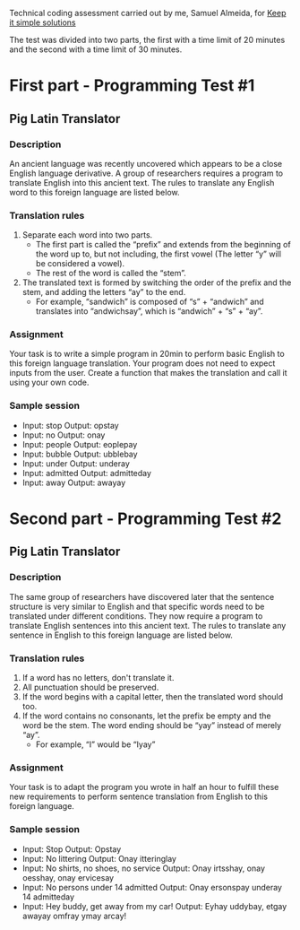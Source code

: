 Technical coding assessment carried out by me, Samuel Almeida, for [Keep it simple solutions](https://www.kissolutions.tech/work)

The test was divided into two parts, the first with a time limit of 20 minutes and the second with a time limit of 30 minutes.

# First part - Programming Test #1
## Pig Latin Translator

### Description
An ancient language was recently uncovered which appears to be a close English language derivative. A group of researchers requires a program to translate English into this ancient text. The rules to translate any English word to this foreign language are listed below.

### Translation rules
1. Separate each word into two parts.
   - The first part is called the “prefix” and extends from the beginning of the word up to, but not including, the first vowel (The letter “y” will be considered a vowel).
   - The rest of the word is called the “stem”.
2. The translated text is formed by switching the order of the prefix and the stem, and adding the letters “ay” to the end.
   - For example, “sandwich” is composed of “s” + “andwich” and translates into “andwichsay”, which is “andwich” + “s” + “ay”.

### Assignment
Your task is to write a simple program in 20min to perform basic English to this foreign language translation. Your program does not need to expect inputs from the user. Create a function that makes the translation and call it using your own code.

### Sample session
- Input: stop
  Output: opstay
- Input: no
  Output: onay
- Input: people
  Output: eoplepay
- Input: bubble
  Output: ubblebay
- Input: under
  Output: underay
- Input: admitted
  Output: admitteday
- Input: away
  Output: awayay

# Second part - Programming Test #2
## Pig Latin Translator

### Description
The same group of researchers have discovered later that the sentence structure is very similar to English and that specific words need to be translated under different conditions. They now require a program to translate English sentences into this ancient text. The rules to translate any sentence in English to this foreign language are listed below.

### Translation rules
1. If a word has no letters, don't translate it.
2. All punctuation should be preserved.
3. If the word begins with a capital letter, then the translated word should too.
4. If the word contains no consonants, let the prefix be empty and the word be the stem. The word ending should be “yay” instead of merely “ay”.
   - For example, “I” would be “Iyay”

### Assignment
Your task is to adapt the program you wrote in half an hour to fulfill these new requirements to perform sentence translation from English to this foreign language.

### Sample session
- Input: Stop
  Output: Opstay
- Input: No littering
  Output: Onay itteringlay
- Input: No shirts, no shoes, no service
  Output: Onay irtsshay, onay oesshay, onay ervicesay
- Input: No persons under 14 admitted
  Output: Onay ersonspay underay 14 admitteday
- Input: Hey buddy, get away from my car!
  Output: Eyhay uddybay, etgay awayay omfray ymay arcay!

